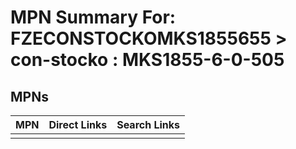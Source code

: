



# MPN Summary For: FZECONSTOCKOMKS1855655 > con-stocko : MKS1855-6-0-505

## MPNs
  

|MPN|Direct Links|Search Links|
| :--- | :--- | :--- |
||||
